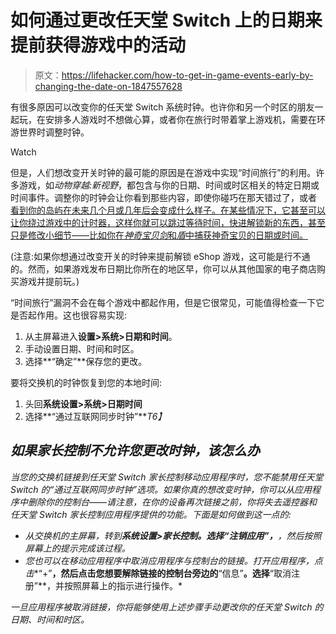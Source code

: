 # 如何通过更改任天堂 Switch 上的日期来提前获得游戏中的活动

> 原文：<https://lifehacker.com/how-to-get-in-game-events-early-by-changing-the-date-on-1847557628>

有很多原因可以改变你的任天堂 Switch 系统时钟。也许你和另一个时区的朋友一起玩，在安排多人游戏时不想做心算，或者你在旅行时带着掌上游戏机，需要在环游世界时调整时钟。

Watch

但是，人们想改变开关时钟的最可能的原因是在游戏中实现“时间旅行”的利用。许多游戏，如*动物穿越:新视野*，都包含与你的日期、时间或时区相关的特定日期或时间事件。调整你的时钟会让你看到那些内容，即使你碰巧在那天错过了，或者 [看到你的岛屿在未来几个月或几年后会变成什么样子。在某些情况下，它甚至可以让你绕过游戏中的计时器，这样你就可以跳过等待时间，快进解锁新的东西，甚至只是修改小细节——比如你在*神奇宝贝剑*和*盾*中捕获神奇宝贝的日期或时间。](https://lifehacker.com/what-to-do-if-youve-let-your-animal-crossing-island-go-1845961947)

(注意:如果你想通过改变开关的时钟来提前解锁 eShop 游戏，这可能是行不通的。然而，如果游戏发布日期比你所在的地区早，你可以从其他国家的电子商店购买游戏并提前玩。)

“时间旅行”漏洞不会在每个游戏中都起作用，但是它很常见，可能值得检查一下它是否起作用。这也很容易实现:

1.  从主屏幕进入**设置>系统>日期和时间**。
2.  手动设置日期、时间和时区。
3.  选择**“确定”**保存您的更改。

要将交换机的时钟恢复到您的本地时间:

1.  头回**系统设置>系统>日期时间**
2.  选择**“通过互联网同步时钟”***T6】*

## *如果家长控制不允许您更改时钟，该怎么办*

*当您的交换机链接到任天堂 Switch 家长控制移动应用程序时，您不能禁用任天堂 Switch 的“通过互联网同步时钟”选项。如果你真的想改变时钟，你可以从应用程序中删除你的控制台——请注意，在你的设备再次链接之前，你将失去遥控器和任天堂 Switch 家长控制应用程序提供的功能。下面是如何做到这一点的:*

*   *从交换机的主屏幕，转到**系统设置>家长控制。**选择**“注销应用”，**，然后按照屏幕上的提示完成该过程。*
*   *您也可以在移动应用程序中取消应用程序与控制台的链接。打开应用程序，点击**“+”**，然后点击您想要解除链接的控制台旁边的**“信息”**。选择**“取消注册”**，并按照屏幕上的指示进行操作。*

*一旦应用程序被取消链接，你将能够使用上述步骤手动更改你的任天堂 Switch 的日期、时间和时区。*